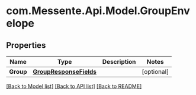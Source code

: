 # com.Messente.Api.Model.GroupEnvelope
## Properties

Name | Type | Description | Notes
------------ | ------------- | ------------- | -------------
**Group** | [**GroupResponseFields**](GroupResponseFields.md) |  | [optional] 

[[Back to Model list]](../README.md#documentation-for-models) [[Back to API list]](../README.md#documentation-for-api-endpoints) [[Back to README]](../README.md)


